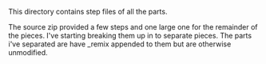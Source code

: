 This directory contains step files of all the parts.

The source zip provided a few steps and one large one for the remainder of the pieces.  I've starting breaking them up in to separate pieces.  The parts i've separated are have _remix appended to them but are otherwise unmodified.
